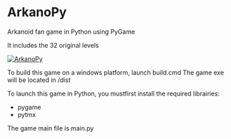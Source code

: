 # ArkanoPy
Arkanoid fan game in Python using PyGame

It includes the 32 original levels

[![ArkanoPy](https://i9.ytimg.com/vi_webp/s4Vjk5Ga8lY/mq2.webp?sqp=CLShmpsG-oaymwEmCMACELQB8quKqQMa8AEB-AH-BIAC4AOKAgwIABABGC8gZSgoMA8=&rs=AOn4CLBdw3iKmJ2ax8ATGvYiMOl6jj9kPg)](https://youtu.be/s4Vjk5Ga8lY)

To build this game on a windows platform, launch build.cmd
The game exe will be located in /dist

To launch this game in Python, you mustfirst install the required librairies:
- pygame
- pytmx

The game main file is main.py




